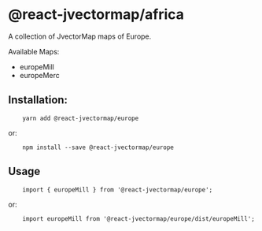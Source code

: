 # @react-jvectormap/africa

A collection of JvectorMap maps of Europe.

Available Maps:

- europeMill
- europeMerc

## Installation:

```
    yarn add @react-jvectormap/europe
```

or:

```
    npm install --save @react-jvectormap/europe
```

## Usage

```
    import { europeMill } from '@react-jvectormap/europe';
```

or:

```
    import europeMill from '@react-jvectormap/europe/dist/europeMill';
```
